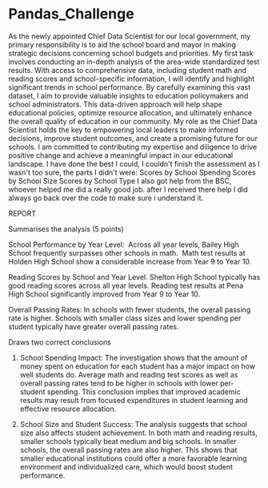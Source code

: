 # Pandas_Challenge
As the newly appointed Chief Data Scientist for our local government, my primary responsibility is to aid the school board and mayor in making strategic decisions concerning school budgets and priorities.
My first task involves conducting an in-depth analysis of the area-wide standardized test results. 
With access to comprehensive data, including student math and reading scores and school-specific information, I will identify and highlight significant trends in school performance. 
By carefully examining this vast dataset, I aim to provide valuable insights to education policymakers and school administrators. 
This data-driven approach will help shape educational policies, optimize resource allocation, and ultimately enhance the overall quality of education in our community. 
My role as the Chief Data Scientist holds the key to empowering local leaders to make informed decisions, improve student outcomes, and create a promising future for our schools. I am committed to contributing my expertise and diligence to drive positive change and achieve a meaningful impact in our educational landscape.
I have done the best I could, I couldn't finish the assessment as I wasn't too sure, the parts I didn't were:
  Scores by School Spending
  Scores by School Size
  Scores by School Type
I also got help from the BSC, whoever helped me did a really good job. after I received there help I did always go back over the code to make sure i understand it.

REPORT


Summarises the analysis (5 points)

School Performance by Year Level: 
Across all year levels, Bailey High School frequently surpasses other schools in math. 
Math test results at Holden High School show a considerable increase from Year 9 to Year 10.

Reading Scores by School and Year Level.
Shelton High School typically has good reading scores across all year levels. 
 Reading test results at Pena High School significantly improved from Year 9 to Year 10.
 
Overall Passing Rates:
In schools with fewer students, the overall passing rate is higher. Schools with smaller class sizes and lower spending per student typically have greater overall passing rates.


Draws two correct conclusions

1. School Spending Impact: The investigation shows that the amount of money spent on education for each student has a major impact on how well students do.
Average math and reading test scores as well as overall passing rates tend to be higher in schools with lower per-student spending. This conclusion implies that improved academic results may result from focused expenditures in student learning and effective resource allocation.

2. School Size and Student Success: The analysis suggests that school size also affects student achievement. In both math and reading results, smaller schools typically beat medium and big schools. In smaller schools, the overall passing rates are also higher. This shows that smaller educational institutions could offer a more favorable learning environment and individualized care, which would boost student performance.
